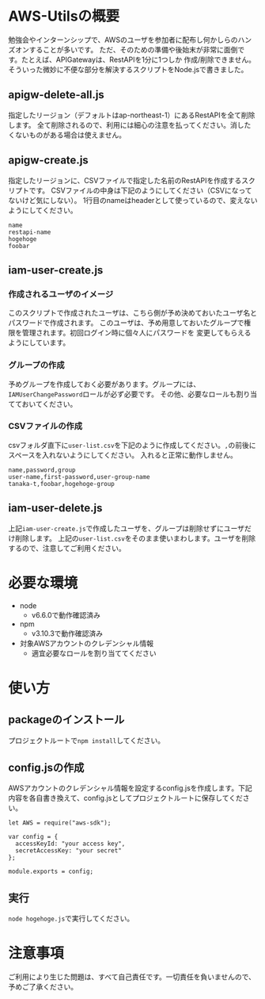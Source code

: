 # AWS-Utilsの概要
勉強会やインターンシップで、AWSのユーザを参加者に配布し何かしらのハンズオンすることが多いです。
ただ、そのための準備や後始末が非常に面倒です。たとえば、APIGatewayは、RestAPIを1分に1つしか
作成/削除できません。そういった微妙に不便な部分を解決するスクリプトをNode.jsで書きました。

## apigw-delete-all.js
指定したリージョン（デフォルトはap-northeast-1）にあるRestAPIを全て削除します。
全て削除されるので、利用には細心の注意を払ってください。消したくないものがある場合は使えません。

## apigw-create.js
指定したリージョンに、CSVファイルで指定した名前のRestAPIを作成するスクリプトです。
CSVファイルの中身は下記のようにしてください（CSVになってないけど気にしない）。
1行目のnameはheaderとして使っているので、変えないようにしてください。
```
name
restapi-name
hogehoge
foobar
```

## iam-user-create.js
### 作成されるユーザのイメージ
このスクリプトで作成されたユーザは、こちら側が予め決めておいたユーザ名とパスワードで作成されます。
このユーザは、予め用意しておいたグループで権限を管理されます。初回ログイン時に個々人にパスワードを
変更してもらえるようにしています。

### グループの作成
予めグループを作成しておく必要があります。グループには、`IAMUserChangePassword`ロールが必ず必要です。
その他、必要なロールも割り当てておいてください。

### CSVファイルの作成
csvフォルダ直下に`user-list.csv`を下記のように作成してください。`,`の前後にスペースを入れないようにしてください。
入れると正常に動作しません。

```
name,password,group
user-name,first-password,user-group-name
tanaka-t,foobar,hogehoge-group
```

## iam-user-delete.js
上記`iam-user-create.js`で作成したユーザを、グループは削除せずにユーザだけ削除します。
上記の`user-list.csv`をそのまま使いまわします。ユーザを削除するので、注意してご利用ください。

# 必要な環境
- node
  - v6.6.0で動作確認済み
- npm
  - v3.10.3で動作確認済み
- 対象AWSアカウントのクレデンシャル情報  
  - 適宜必要なロールを割り当ててください

# 使い方
## packageのインストール
プロジェクトルートで`npm install`してください。

## config.jsの作成
AWSアカウントのクレデンシャル情報を設定するconfig.jsを作成します。下記内容を各自書き換えて、config.jsとしてプロジェクトルートに保存してください。

```
let AWS = require("aws-sdk");

var config = {
  accessKeyId: "your access key",
  secretAccessKey: "your secret"
};

module.exports = config;
```

## 実行
`node hogehoge.js`で実行してください。

# 注意事項
ご利用により生じた問題は、すべて自己責任です。一切責任を負いませんので、予めご了承ください。
